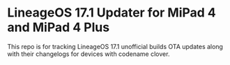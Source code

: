 # LineageOS 17.1 Updater for MiPad 4 and MiPad 4 Plus

This repo is for tracking LineageOS 17.1 unofficial builds OTA updates along with their changelogs for devices with codename clover.
